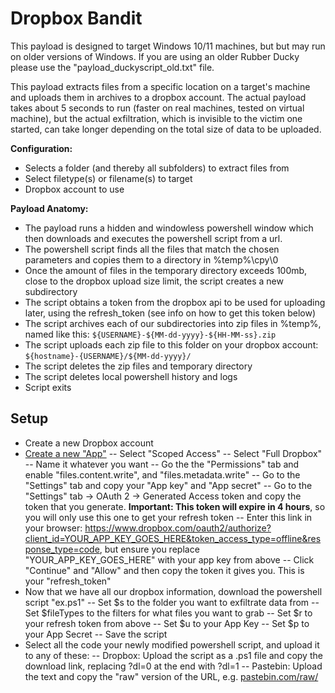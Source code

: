 # **Dropbox Bandit**
This payload is designed to target Windows 10/11 machines, but but may run on older versions of Windows. If you are using an older Rubber Ducky please use the "payload_duckyscript_old.txt" file.

This payload extracts files from a specific location on a target's machine and uploads them in archives to a dropbox account. The actual payload takes about 5 seconds to run (faster on real machines, tested on virtual machine), but the actual exfiltration, which is invisible to the victim one started, can take longer depending on the total size of data to be uploaded. 

**Configuration:**
- Selects a folder (and thereby all subfolders) to extract files from
- Select filetype(s) or filename(s) to target
- Dropbox account to use

**Payload Anatomy:**
- The payload runs a hidden and windowless powershell window which then downloads and executes the powershell script from a url.
- The powershell script finds all the files that match the chosen parameters and copies them to a directory in %temp%\cpy\0
- Once the amount of files in the temporary directory exceeds 100mb, close to the dropbox upload size limit, the script creates a new subdirectory
- The script obtains a token from the dropbox api to be used for uploading later, using the refresh_token (see info on how to get this token below)
- The script archives each of our subdirectories into zip files in %temp%, named like this: `${USERNAME}-${MM-dd-yyyy}-${HH-MM-ss}.zip`
- The script uploads each zip file to this folder on your dropbox account: `${hostname}-{USERNAME}/${MM-dd-yyyy}/`
- The script deletes the zip files and temporary directory
- The script deletes local powershell history and logs
- Script exits

## **Setup**
- Create a new Dropbox account
- [Create a new "App"](https://www.dropbox.com/developers/apps/create)
-- Select "Scoped Access"
-- Select "Full Dropbox"
-- Name it whatever you want
-- Go the the "Permissions" tab and enable "files.content.write", and "files.metadata.write"
-- Go to the "Settings" tab and copy your "App key" and "App secret"
-- Go to the "Settings" tab -> OAuth 2 -> Generated Access token and copy the token that you generate. **Important: This token will expire in 4 hours**, so you will only use this one to get your refresh token
-- Enter this link in your browser: https://www.dropbox.com/oauth2/authorize?client_id=YOUR_APP_KEY_GOES_HERE&token_access_type=offline&response_type=code, but ensure you replace "YOUR_APP_KEY_GOES_HERE" with your app key from above
-- Click "Continue" and "Allow" and then copy the token it gives you. This is your "refresh_token"
- Now that we have all our dropbox information, download the powershell script "ex.ps1"
-- Set $s to the folder you want to exfiltrate data from
-- Set $fileTypes to the filters for what files you want to grab
-- Set $r to your refresh token from above
-- Set $u to your App Key
-- Set $p to your App Secret
-- Save the script
- Select all the code your newly modified powershell script, and upload it to any of these:
-- Dropbox: Upload the script as a .ps1 file and copy the download link, replacing ?dl=0 at the end with ?dl=1
-- Pastebin: Upload the text and copy the "raw" version of the URL, e.g. [pastebin.com/raw/<script id>]()
-- [Spectre](https://www.klgrth.io/) (Pastebin alternative), Upload the text and copy the url; make sure your add /raw to the end of your url
- Enter the url into payload.txt
- Compile your payload using payloadstudio

This script is for educational purposes only. This script is authorized auditing and security analysis purposes only where permitted subject to local and international laws where applicable. Users are solely responsible for compliance with all laws of their locality. This author claims no responsibility for unauthorized or unlawful use.
